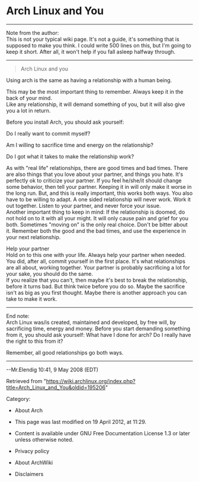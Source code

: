 Arch Linux and You
==================

* * * * *

Note from the author:  
This is not your typical wiki page. It's not a guide, it's something
that is supposed to make you think. I could write 500 lines on this, but
I'm going to keep it short. After all, it won't help if you fall asleep
halfway through.

* * * * *

> Arch Linux and you

Using arch is the same as having a relationship with a human being.   

This may be the most important thing to remember. Always keep it in the
back of your mind.  
 Like any relationship, it will demand something of you, but it will
also give you a lot in return.

Before you install Arch, you should ask yourself:

Do I really want to commit myself?  

Am I willing to sacrifice time and energy on the relationship?  

Do I got what it takes to make the relationship work?

As with "real life" relationships, there are good times and bad times.
There are also things that you love about your partner, and things you
hate. It's perfectly ok to criticize your partner. If you feel he/she/it
should change some behavior, then tell your partner. Keeping it in will
only make it worse in the long run. But, and this is really important,
this works both ways. You also have to be willing to adapt. A one sided
relationship will never work. Work it out together. Listen to your
partner, and never force your issue.  
 Another important thing to keep in mind: If the relationship is doomed,
do not hold on to it with all your might. It will only cause pain and
grief for you both. Sometimes "moving on" is the only real choice. Don't
be bitter about it. Remember both the good and the bad times, and use
the experience in your next relationship.

Help your partner  
 Hold on to this one with your life. Always help your partner when
needed. You did, after all, commit yourself in the first place. It's
what relationships are all about, working together. Your partner is
probably sacrificing a lot for your sake, you should do the same.  
 If you realize that you can't, then maybe it's best to break the
relationship, before it turns bad. But think twice before you do so.
Maybe the sacrifice isn't as big as you first thought. Maybe there is
another approach you can take to make it work.

  

* * * * *

End note:  
 Arch Linux was/is created, maintained and developed, by free will, by
sacrificing time, energy and money. Before you start demanding something
from it, you should ask yourself: What have I done for arch? Do I really
have the right to this from it?

Remember, all good relationships go both ways.

* * * * *

--Mr.Elendig 10:41, 9 May 2008 (EDT)

Retrieved from
"https://wiki.archlinux.org/index.php?title=Arch_Linux_and_You&oldid=195206"

Category:

-   About Arch

-   This page was last modified on 19 April 2012, at 11:29.
-   Content is available under GNU Free Documentation License 1.3 or
    later unless otherwise noted.
-   Privacy policy
-   About ArchWiki
-   Disclaimers
